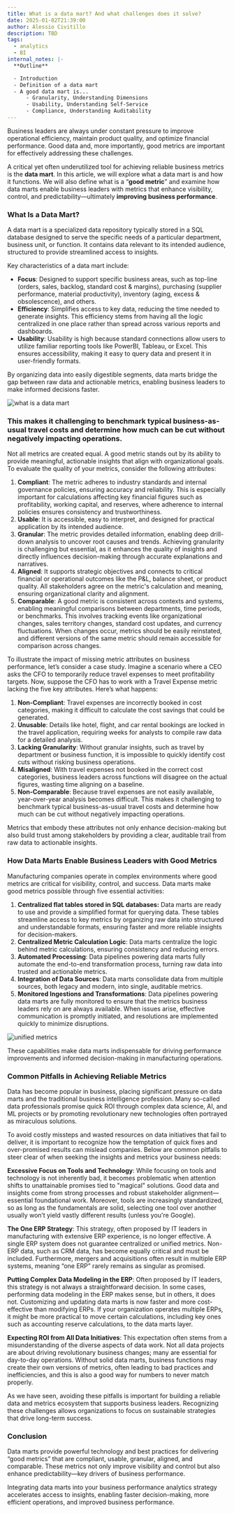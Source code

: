 ```yaml
---
title: What is a data mart? And what challenges does it solve?
date: 2025-01-02T21:39:00
author: Alessio Civitillo
description: TBD
tags:
  - analytics
  - BI
internal_notes: |-
  **Outline**

  - Introduction
  - Definition of a data mart
  - A good data mart is...
      - Granularity, Understanding Dimensions
      - Usability, Understanding Self-Service
      - Compliance, Understanding Auditability
---
```

Business leaders are always under constant pressure to improve operational efficiency, maintain product quality, and optimize financial performance. Good data and, more importantly, good metrics are important for effectively addressing these challenges.

A critical yet often underutilized tool for achieving reliable business metrics is the **data mart**. In this article, we will explore what a data mart is and how it functions. We will also define what is a “**good metric**” and examine how data marts enable business leaders with metrics that enhance visibility, control, and predictability—ultimately **improving business performance**.

### What Is a Data Mart?

A data mart is a specialized data repository typically stored in a SQL database designed to serve the specific needs of a particular department, business unit, or function. It contains data relevant to its intended audience, structured to provide streamlined access to insights.

Key characteristics of a data mart include:

- **Focus**: Designed to support specific business areas, such as top-line (orders, sales, backlog, standard cost & margins), purchasing (supplier performance, material productivity), inventory (aging, excess & obsolescence), and others.
- **Efficiency**: Simplifies access to key data, reducing the time needed to generate insights. This efficiency stems from having all the logic centralized in one place rather than spread across various reports and dashboards.
- **Usability**: Usability is high because standard connections allow users to utilize familiar reporting tools like PowerBI, Tableau, or Excel. This ensures accessibility, making it easy to query data and present it in user-friendly formats.

By organizing data into easily digestible segments, data marts bridge the gap between raw data and actionable metrics, enabling business leaders to make informed decisions faster.

![what is a data mart](/src/assets/images/what_is_a_data_mart.svg)

### This makes it challenging to benchmark typical business-as-usual travel costs and determine how much can be cut without negatively impacting operations.

Not all metrics are created equal. A good metric stands out by its ability to provide meaningful, actionable insights that align with organizational goals. To evaluate the quality of your metrics, consider the following attributes:

1. **Compliant**: The metric adheres to industry standards and internal governance policies, ensuring accuracy and reliability. This is especially important for calculations affecting key financial figures such as profitability, working capital, and reserves, where adherence to internal policies ensures consistency and trustworthiness.
2. **Usable**: It is accessible, easy to interpret, and designed for practical application by its intended audience.
3. **Granular**: The metric provides detailed information, enabling deep drill-down analysis to uncover root causes and trends. Achieving granularity is challenging but essential, as it enhances the quality of insights and directly influences decision-making through accurate explanations and narratives.
4. **Aligned**: It supports strategic objectives and connects to critical financial or operational outcomes like the P&L, balance sheet, or product quality. All stakeholders agree on the metric's calculation and meaning, ensuring organizational clarity and alignment.
5. **Comparable**: A good metric is consistent across contexts and systems, enabling meaningful comparisons between departments, time periods, or benchmarks. This involves tracking events like organizational changes, sales territory changes, standard cost updates, and currency fluctuations. When changes occur, metrics should be easily reinstated, and different versions of the same metric should remain accessible for comparison across changes.

To illustrate the impact of missing metric attributes on business performance, let’s consider a case study. Imagine a scenario where a CEO asks the CFO to temporarily reduce travel expenses to meet profitability targets. Now, suppose the CFO has to work with a Travel Expense metric lacking the five key attributes. Here’s what happens:

1. **Non-Compliant**: Travel expenses are incorrectly booked in cost categories, making it difficult to calculate the cost savings that could be generated.
2. **Unusable**: Details like hotel, flight, and car rental bookings are locked in the travel application, requiring weeks for analysts to compile raw data for a detailed analysis.
3. **Lacking Granularity**: Without granular insights, such as travel by department or business function, it is impossible to quickly identify cost cuts without risking business operations.
4. **Misaligned**: With travel expenses not booked in the correct cost categories, business leaders across functions will disagree on the actual figures, wasting time aligning on a baseline.
5. **Non-Comparable**: Because travel expenses are not easily available, year-over-year analysis becomes difficult. This makes it challenging to benchmark typical business-as-usual travel costs and determine how much can be cut without negatively impacting operations.

Metrics that embody these attributes not only enhance decision-making but also build trust among stakeholders by providing a clear, auditable trail from raw data to actionable insights.

### How Data Marts Enable Business Leaders with Good Metrics

Manufacturing companies operate in complex environments where good metrics are critical for visibility, control, and success. Data marts make good metrics possible through five essential activities:

1. **Centralized flat tables stored in SQL databases:** Data marts are ready to use and provide a simplified format for querying data. These tables streamline access to key metrics by organizing raw data into structured and understandable formats, ensuring faster and more reliable insights for decision-makers.
2. **Centralized Metric Calculation Logic**: Data marts centralize the logic behind metric calculations, ensuring consistency and reducing errors.
3. **Automated Processing**: Data pipelines powering data marts fully automate the end-to-end transformation process, turning raw data into trusted and actionable metrics.
4. **Integration of Data Sources**: Data marts consolidate data from multiple sources, both legacy and modern, into single, auditable metrics.
5. **Monitored Ingestions and Transformations**: Data pipelines powering data marts are fully monitored to ensure that the metrics business leaders rely on are always available. When issues arise, effective communication is promptly initiated, and resolutions are implemented quickly to minimize disruptions.

![unified metrics](/src/assets/images/unified_metrics.svg)

These capabilities make data marts indispensable for driving performance improvements and informed decision-making in manufacturing operations.

### Common Pitfalls in Achieving Reliable Metrics

Data has become popular in business, placing significant pressure on data marts and the traditional business intelligence profession. Many so-called data professionals promise quick ROI through complex data science, AI, and ML projects or by promoting revolutionary new technologies often portrayed as miraculous solutions.

To avoid costly missteps and wasted resources on data initiatives that fail to deliver, it is important to recognize how the temptation of quick fixes and over-promised results can mislead companies. Below are common pitfalls to steer clear of when seeking the insights and metrics your business needs:

**Excessive Focus on Tools and Technology**: While focusing on tools and technology is not inherently bad, it becomes problematic when attention shifts to unattainable promises tied to "magical" solutions. Good data and insights come from strong processes and robust stakeholder alignment—essential foundational work. Moreover, tools are increasingly standardized, so as long as the fundamentals are solid, selecting one tool over another usually won’t yield vastly different results (unless you're Google).

**The One ERP Strategy**: This strategy, often proposed by IT leaders in manufacturing with extensive ERP experience, is no longer effective. A single ERP system does not guarantee centralized or unified metrics. Non-ERP data, such as CRM data, has become equally critical and must be included. Furthermore, mergers and acquisitions often result in multiple ERP systems, meaning “one ERP” rarely remains as singular as promised.

**Putting Complex Data Modeling in the ERP**: Often proposed by IT leaders, this strategy is not always a straightforward decision. In some cases, performing data modeling in the ERP makes sense, but in others, it does not. Customizing and updating data marts is now faster and more cost-effective than modifying ERPs. If your organization operates multiple ERPs, it might be more practical to move certain calculations, including key ones such as accounting reserve calculations, to the data marts layer.

**Expecting ROI from All Data Initiatives**: This expectation often stems from a misunderstanding of the diverse aspects of data work. Not all data projects are about driving revolutionary business changes; many are essential for day-to-day operations. Without solid data marts, business functions may create their own versions of metrics, often leading to bad practices and inefficiencies, and this is also a good way for numbers to never match properly.

As we have seen, avoiding these pitfalls is important for building a reliable data and metrics ecosystem that supports business leaders. Recognizing these challenges allows organizations to focus on sustainable strategies that drive long-term success.

### Conclusion

Data marts provide powerful technology and best practices for delivering “good metrics” that are compliant, usable, granular, aligned, and comparable. These metrics not only improve visibility and control but also enhance predictability—key drivers of business performance.

Integrating data marts into your business performance analytics strategy accelerates access to insights, enabling faster decision-making, more efficient operations, and improved business performance.
